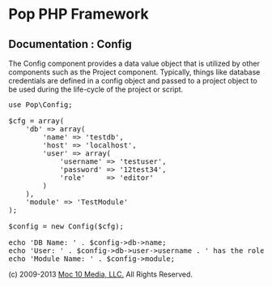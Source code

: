 Pop PHP Framework
=================

Documentation : Config
----------------------

The Config component provides a data value object that is utilized by other components such as the Project component. Typically, things like database credentials are defined in a config object and passed to a project object to be used during the life-cycle of the project or script.

<pre>
use Pop\Config;

$cfg = array(
    'db' => array(
        'name' => 'testdb',
        'host' => 'localhost',
        'user' => array(
            'username' => 'testuser',
            'password' => '12test34',
            'role'     => 'editor'
        )
    ),
    'module' => 'TestModule'
);

$config = new Config($cfg);

echo 'DB Name: ' . $config->db->name;
echo 'User: ' . $config->db->user->username . ' has the role: ' . $config->db->user->role;
echo 'Module Name: ' . $config->module;
</pre>

(c) 2009-2013 [Moc 10 Media, LLC.](http://www.moc10media.com) All Rights Reserved.
